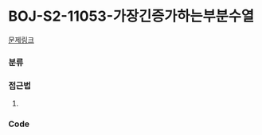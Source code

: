 # BOJ-S2-11053-가장긴증가하는부분수열

[문제링크](https://www.acmicpc.net/problem/11053)

### 분류

### 접근법

1.

### Code

```python

```
